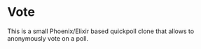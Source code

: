 # Vote

This is a small Phoenix/Elixir based quickpoll clone that allows to anonymously vote on a poll.